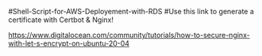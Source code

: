 #Shell-Script-for-AWS-Deployement-with-RDS
#Use this link to generate a certificate with Certbot & Nginx!

https://www.digitalocean.com/community/tutorials/how-to-secure-nginx-with-let-s-encrypt-on-ubuntu-20-04


